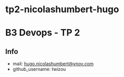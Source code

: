 # tp2-nicolashumbert-hugo

# B3 Devops - TP 2

## Info
- mail: hugo.nicolashumbert@ynov.com
- github_username: twizou
